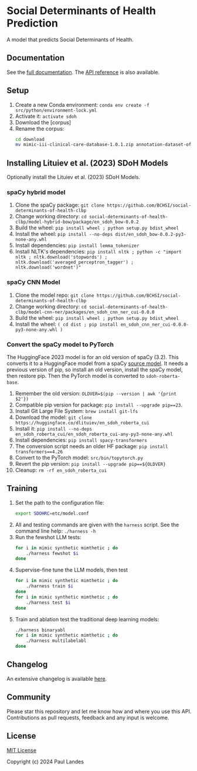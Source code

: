 # Social Determinants of Health Prediction

A model that predicts Social Determinants of Health.


## Documentation

See the [full documentation](https://sunlabuiuc.github.io/sdoh/index.html).
The [API reference](https://sunlabuiuc.github.io/sdoh/api.html) is also
available.


## Setup

1. Create a new Conda environment: `conda env create -f src/python/environment-lock.yml`
1. Activate it: `activate sdoh`
1. Download the [corpus]
1. Rename the corpus:
   ```bash
   cd download
   mv mimic-iii-clinical-care-database-1.0.1.zip annotation-dataset-of-social-determinants-of-health-from-mimic-iii-clinical-care-database-1.0.1.zip
   ```

## Installing Lituiev et al. (2023) SDoH Models

Optionally install the Lituiev et al. (2023) SDoH Models.


### spaCy hybrid model

1. Clone the spaCy package: `git clone https://github.com/BCHSI/social-determinants-of-health-clbp`
1. Change working directory: `cd social-determinants-of-health-clbp/model-hybrid-bow/package/en_sdoh_bow-0.0.2`
1. Build the wheel: `pip install wheel ; python setup.py bdist_wheel`
1. Install the wheel: `pip install --no-deps dist/en_sdoh_bow-0.0.2-py3-none-any.whl`
1. Install dependencies: `pip install lemma_tokenizer`
1. Install NLTK's dependencies: `pip install nltk ; python -c "import nltk ; nltk.download('stopwords') ; nltk.download('averaged_perceptron_tagger') ; nltk.download('wordnet')"`


### spaCy CNN Model

1. Clone the model repo: `git clone https://github.com/BCHSI/social-determinants-of-health-clbp`
1. Change working directory: `cd social-determinants-of-health-clbp/model-cnn-ner/packages/en_sdoh_cnn_ner_cui-0.0.0`
1. Build the wheel: `pip install wheel ; python setup.py bdist_wheel`
1. Install the wheel: `( cd dist ; pip install en_sdoh_cnn_ner_cui-0.0.0-py3-none-any.whl )`


### Convert the spaCy model to PyTorch

The HuggingFace 2023 model is for an old version of spaCy (3.2).  This converts
it to a HuggingFace model from a spaCy [source model].  It needs a previous
version of pip, so install an old version, install the spaCy model, then
restore pip.  Then the PyTorch model is converted to `sdoh-roberta-base`.

1. Remember the old version: `OLDVER=$(pip --version | awk '{print $2'})`
1. Compatible pip version for package: `pip install --upgrade pip==23`.
1. Install Git Large File System: `brew install git-lfs`
1. Download the model: `git clone https://huggingface.co/dlituiev/en_sdoh_roberta_cui`
1. Install it: `pip install --no-deps en_sdoh_roberta_cui/en_sdoh_roberta_cui-any-py3-none-any.whl`
1. Install dependencies: `pip install spacy-transformers`
1. The conversion script needs an older HF package: `pip install transformers==4.26`
1. Convert to the PyTorch model: `src/bin/topytorch.py`
1. Revert the pip version: `pip install --upgrade pip==${OLDVER}`
1. Cleanup: `rm -rf en_sdoh_roberta_cui`


## Training

1. Set the path to the configuration file:
   ```bash
   export SDOHRC=etc/model.conf
   ```
1. All and testing commands are given with the `harness` script. See the
   command line help: `./harness -h`
1. Run the fewshot LLM tests:
   ```bash
   for i in mimic synthetic mimthetic ; do
       ./harness fewshot $i
   done
   ```
1. Supervise-fine tune the LLM models, then test
   ```bash
   for i in mimic synthetic mimthetic ; do
       ./harness train $i
   done
   for i in mimic synthetic mimthetic ; do
       ./harness test $i
   done
   ```
1. Train and ablation test the traditional deep learning models:
   ```bash
   ./harness binaryabl
   for i in mimic synthetic mimthetic ; do
       ./harness multilabelabl
   done
   ```


## Changelog

An extensive changelog is available [here](CHANGELOG.md).


## Community

Please star this repository and let me know how and where you use this API.
Contributions as pull requests, feedback and any input is welcome.


## License

[MIT License](LICENSE.md)

Copyright (c) 2024 Paul Landes


<!-- links -->
[source model]: https://github.com/BCHSI/social-determinants-of-health-clbp
